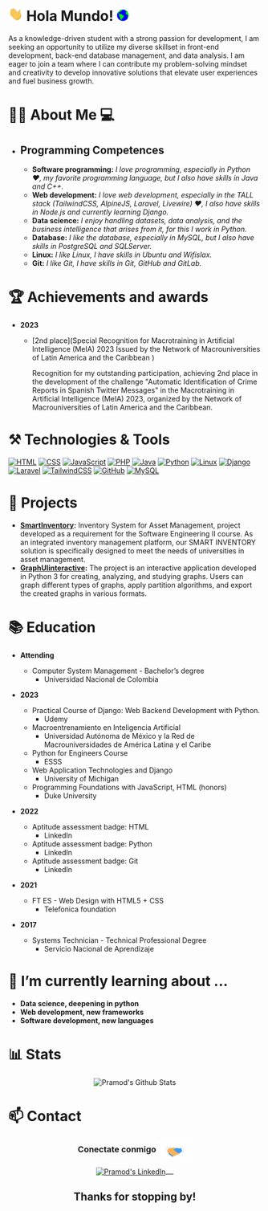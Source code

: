 # <img src="https://github.com/Werffios/NicolasSuarez/blob/109b2341f88f0ae92b137f9f5e5b636d28f8136d/Assets/Hi.gif" width="29px"> Hola Mundo!&nbsp;<img src="https://github.com/Werffios/NicolasSuarez/blob/109b2341f88f0ae92b137f9f5e5b636d28f8136d/Assets/Earth.gif" width="24px">
As a knowledge-driven student with a strong passion for development, I am seeking an opportunity to utilize my diverse skillset in front-end development, back-end database management, and data analysis. I am eager to join a team where I can contribute my problem-solving mindset and creativity to develop innovative solutions that elevate user experiences and fuel business growth.
<br>

# 🙋‍♂️ About Me :computer:
- ## **Programming Competences**
  <img height="200" align="right" src="https://cdn.dribbble.com/users/2131993/screenshots/4948736/media/45dceb640723d72436c427add7966cf8.gif" alt=""/>

  - <b>Software programming:</b> <em> I love programming, especially in Python ❤️, my favorite programming language, but I also have skills in Java and C++. </em>
  - <b>Web development:</b> <em> I love web development, especially in the TALL stack (TailwindCSS, AlpineJS, Laravel, Livewire) ❤️, I also have skills in Node.js and currently learning Django. </em>
  - <b>Data science:</b> <em> I enjoy handling datasets, data analysis, and the business intelligence that arises from it, for this I work in Python. </em>
  - <b>Database:</b> <em> I like the database, especially in MySQL, but I also have skills in PostgreSQL and SQLServer. </em>
  - <b>Linux:</b> <em> I like Linux, I have skills in Ubuntu and Wifislax. </em>
  - <b>Git:</b> <em> I like Git, I have skills in Git, GitHub and GitLab. </em>

# 🏆 Achievements and awards

* **2023**
    * [2nd place](Special Recognition for Macrotraining in Artificial Intelligence (MeIA) 2023
      Issued by the Network of Macrouniversities of Latin America and the Caribbean )

      Recognition for my outstanding participation, achieving 2nd place in the development of the challenge "Automatic Identification of Crime Reports in Spanish Twitter Messages" in the Macrotraining in Artificial Intelligence (MeIA) 2023, organized by the Network of Macrouniversities of Latin America and the Caribbean.

# ⚒️ Technologies & Tools

[![HTML](https://www.vectorlogo.zone/logos/w3_html5/w3_html5-ar21.svg)](https://www.w3.org/html/)
[![CSS](https://www.vectorlogo.zone/logos/netlifyapp_watercss/netlifyapp_watercss-ar21.svg)](https://www.w3.org/Style/CSS/)
[![JavaScript](https://www.vectorlogo.zone/logos/javascript/javascript-ar21.svg)](https://www.javascript.com/)
[![PHP](https://www.vectorlogo.zone/logos/php/php-ar21.svg)](https://www.php.net/)
[![Java](https://www.vectorlogo.zone/logos/java/java-ar21.svg)](https://www.java.com/)
[![Python](https://www.vectorlogo.zone/logos/python/python-ar21.svg)](https://www.python.org/)
[![Linux](https://www.vectorlogo.zone/logos/linux/linux-ar21.svg)](https://www.linux.org/)
[![Django](https://www.vectorlogo.zone/logos/djangoproject/djangoproject-ar21.svg)](https://www.djangoproject.com/)
[![Laravel](https://www.vectorlogo.zone/logos/laravel/laravel-ar21.svg)](https://www.laravel.com/)
[![TailwindCSS](https://www.vectorlogo.zone/logos/tailwindcss/tailwindcss-ar21.svg)](https://www.tailwindcss.com/)
[![GitHub](https://www.vectorlogo.zone/logos/github/github-ar21.svg)](https://www.github.com/)
[![MySQL](https://www.vectorlogo.zone/logos/mysql/mysql-ar21.svg)](https://www.mysql.com/)

# 📁 Projects

* **[SmartInventory](https://github.com/Werffios/SmartInventory):** Inventory System for Asset Management, project developed as a requirement for the Software Engineering II course. As an integrated inventory management platform, our SMART INVENTORY solution is specifically designed to meet the needs of universities in asset management.
* **[GraphUIinteractive](https://github.com/Werffios/GraphUIinteractive):** The project is an interactive application developed in Python 3 for creating, analyzing, and studying graphs. Users can graph different types of graphs, apply partition algorithms, and export the created graphs in various formats.

# 📚 Education

* **Attending** 
    * Computer System Management - Bachelor’s degree
        * Universidad Nacional de Colombia

* **2023**
    * Practical Course of Django: Web Backend Development with Python.
        * Udemy
    * Macroentrenamiento en Inteligencia Artificial
        * Universidad Autónoma de México y
          la Red de Macrouniversidades de América Latina
          y el Caribe
    * Python for Engineers Course
        * ESSS
    * Web Application Technologies and Django
        * University of Michigan
    * Programming Foundations with JavaScript, HTML (honors)
        * Duke University

* **2022**
    * Aptitude assessment badge: HTML
        * LinkedIn
    * Aptitude assessment badge: Python
        * LinkedIn
    * Aptitude assessment badge: Git
        * LinkedIn

* **2021**
    * FT ES - Web Design with HTML5 + CSS
        * Telefonica foundation

* **2017**
    * Systems Technician - Technical Professional Degree
        * Servicio Nacional de Aprendizaje

# 🌱 I’m currently learning about ...
- **Data science, deepening in python**
- **Web development, new frameworks**
- **Software development, new languages**

# 📊 Stats
<div align="center">
  <img src="https://github-readme-stats.vercel.app/api?username=werffios&&show_icons=true&theme=radical" alt="Pramod's Github Stats">
</div>


# 📫 Contact

<div align="center">
  <h3 align="center">Conectate conmigo<img align="center" src="https://github.com/Werffios/NicolasSuarez/blob/109b2341f88f0ae92b137f9f5e5b636d28f8136d/Assets/Handshake.gif" height="33px" alt=""/></h3> 
</div>
<div align="center">
	<a href="https://www.linkedin.com/in/nicolassuarezrodriguez/" target="blank">
		<img align="center" alt="Pramod's LinkedIn" width="50px" src="https://www.vectorlogo.zone/logos/linkedin/linkedin-icon.svg" /> &nbsp; &nbsp;
	</a>
		<h2> Thanks for stopping by! </h2>
	<br/>
</div>
<!-- <p align="center"><img alt="Profile Hits" src="https://hits.seeyoufarm.com/api/count/incr/badge.svg?url=https%3A%2F%2Fgithub.com%2Fwerffios%2F" /></p> -->
